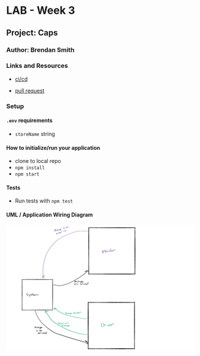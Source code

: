 # LAB - Week 3

## Project: Caps

### Author: Brendan Smith

### Links and Resources

- [ci/cd](https://github.com/brendigler/caps/actions)
<!-- - [server url]() -->
- [pull request](https://github.com/brendigler/caps/pull/1)

### Setup

#### `.env` requirements

- `storeName` string

#### How to initialize/run your application

- clone to local repo
- `npm install`
- `npm start`

#### Tests

- Run tests with `npm test`

#### UML / Application Wiring Diagram

![UML](uml.png)

